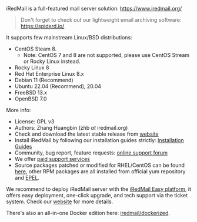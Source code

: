iRedMail is a full-featured mail server solution: https://www.iredmail.org/

> Don't forget to check out our lightweight email archiving software: https://spiderd.io/

It supports few mainstream Linux/BSD distributions:

- CentOS Steam 8.
    - Note: CentOS 7 and 8 are not supported, please use CentOS Stream or
      Rocky Linux instead.
- Rocky Linux 8
- Red Hat Enterprise Linux 8.x
- Debian 11 (Recommend)
- Ubuntu 22.04 (Recommend), 20.04
- FreeBSD 13.x
- OpenBSD 7.0

More info:

- License: GPL v3
- Authors: Zhang Huangbin (zhb _at_ iredmail.org)
- Check and download the latest stable release from [website](https://www.iredmail.org/download.html)
- Install iRedMail by following our installation guides strictly:
  [Installation Guides](https://docs.iredmail.org/#install)
- Community, bug report, feature requests:
  [online support forum](https://forum.iredmail.org/)
- We offer [paid support services](https://www.iredmail.org/support.html)
- Source packages patched or modified for RHEL/CentOS can be found
  [here](https://dl.iredmail.org/yum/srpms/), other RPM packages are all
  installed from official yum repository and
  [EPEL](http://fedoraproject.org/wiki/EPEL).

We recommend to deploy iRedMail server with the [iRedMail Easy platform](https://www.iredmail.org/easy.html),
it offers easy deployment, one-click upgrade, and tech support via the ticket
system. Check our [website](https://www.iredmail.org/easy.html) for more details.

There's also an all-in-one Docker edition here: [iredmail/dockerized](https://github.com/iredmail/dockerized).
